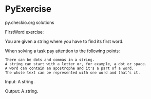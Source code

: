 # PyExercise
py.checkio.org solutions

FirstWord exercise:

You are given a string where you have to find its first word.

When solving a task pay attention to the following points:

    There can be dots and commas in a string.
    A string can start with a letter or, for example, a dot or space.
    A word can contain an apostrophe and it's a part of a word.
    The whole text can be represented with one word and that's it.

Input: A string.

Output: A string. 
